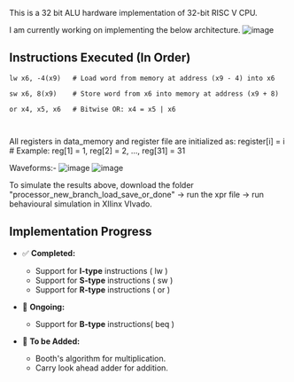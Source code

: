 This is a 32 bit ALU hardware implementation of 32-bit RISC V CPU.


I am currently working on implementing the below architecture.
![image](https://github.com/user-attachments/assets/a62f4766-4379-4e83-b9ae-acfc09e4aa78)







## Instructions Executed (In Order)

```assembly
lw x6, -4(x9)   # Load word from memory at address (x9 - 4) into x6

sw x6, 8(x9)    # Store word from x6 into memory at address (x9 + 8)

or x4, x5, x6   # Bitwise OR: x4 = x5 | x6



```
All registers in data_memory and register file are initialized as:
register[i] = i  # Example: reg[1] = 1, reg[2] = 2, ..., reg[31] = 31


Waveforms:- 
![image](https://github.com/user-attachments/assets/a8a3b8bb-7c0a-493b-be3a-3ff88abb36ac)
![image](https://github.com/user-attachments/assets/28c5e00c-5c9a-4d86-9bab-fe3bcaaa6fb5)







To simulate the results above, download the folder "processor_new_branch_load_save_or_done" -> run the xpr file -> run behavioural simulation in XIlinx VIvado.


## Implementation Progress  

- ✅ **Completed:**  
  - Support for **I-type** instructions ( lw )
  - Support for **S-type** instructions ( sw )
  - Support for **R-type** instructions ( or )

- 🔧 **Ongoing:**  
  - Support for  **B-type** instructions( beq )

- 🚀 **To be Added:**  
  - Booth's algorithm for multiplication.
  - Carry look ahead adder for addition.




